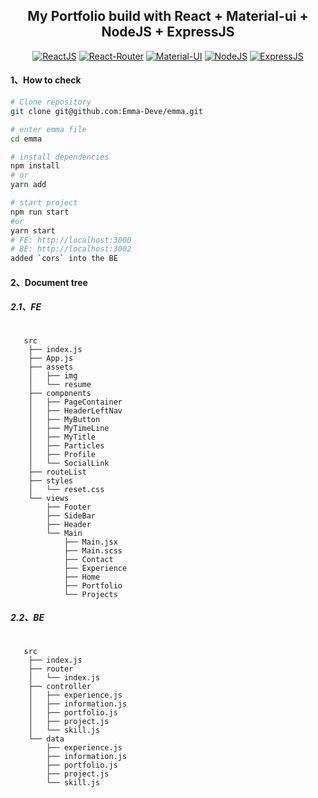 <h2 align="center">My Portfolio build with React + Material-ui + NodeJS + ExpressJS</h2>

<div align="center">

[![ReactJS](https://img.shields.io/badge/react-v17.0.1-%2361dafb)](https://reactjs.org/)
[![React-Router](https://img.shields.io/badge/react--router-v5.2.0-2361dafb)](https://reacttraining.com/react-router/)
[![Material-UI](https://img.shields.io/badge/material--ui-v4.11.2-%brightgreen)](https://mui.com/)
[![NodeJS](https://img.shields.io/badge/node-v4.11.2-%brightgreen)](https://nodejs.org/en/docs/)
[![ExpressJS](https://img.shields.io/badge/ExpressJS-v4.16.1-%brightgreen)](https://expressjs.com/)

</div>

#### 1、How to check

```bash
# Clone repository
git clone git@github.com:Emma-Deve/emma.git

# enter emma file
cd emma

# install dependencies
npm install
# or
yarn add

# start project
npm run start
#or
yarn start
# FE: http://localhost:3000
# BE: http://localhost:3002
added `cors` into the BE

```

#### 2、Document tree

##### 2.1、FE

```shell

   src
    ├── index.js
    ├── App.js
    ├── assets
    │   ├── img
    │   └── resume
    ├── components
    │   ├── PageContainer
    │   ├── HeaderLeftNav
    │   ├── MyButton
    │   ├── MyTimeLine
    │   ├── MyTitle
    │   ├── Particles
    │   ├── Profile
    │   └── SocialLink
    ├── routeList
    ├── styles
    │   └── reset.css
    └── views
        ├── Footer
        ├── SideBar
        ├── Header
        └── Main
            ├── Main.jsx
            ├── Main.scss
            ├── Contact
            ├── Experience
            ├── Home
            ├── Portfolio
            └── Projects

```

##### 2.2、BE

```shell

   src
    ├── index.js
    ├── router
    │   └── index.js
    ├── controller
    │   ├── experience.js
    │   ├── information.js
    │   ├── portfolio.js
    │   ├── project.js
    │   └── skill.js
    └── data
        ├── experience.js
        ├── information.js
        ├── portfolio.js
        ├── project.js
        └── skill.js

```
